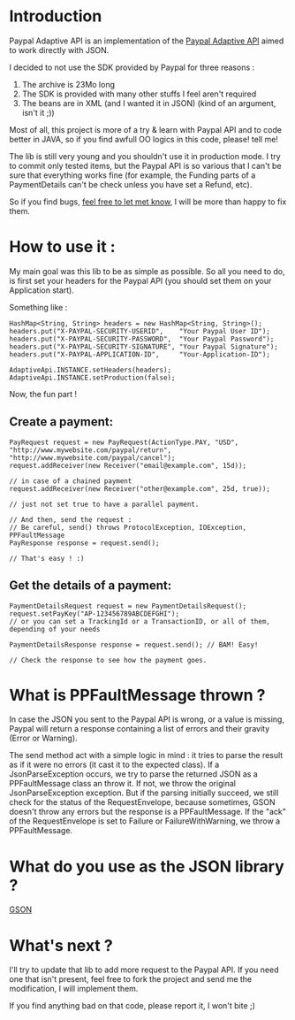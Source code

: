 # Introduction

Paypal Adaptive API is an implementation of the [Paypal Adaptive API](https://cms.paypal.com/us/cgi-bin/?cmd=_render-content&content_ID=developer/howto_api_overview) aimed to work directly with JSON.

I decided to not use the SDK provided by Paypal for three reasons :

 1. The archive is 23Mo long
 2. The SDK is provided with many other stuffs I feel aren't required
 3. The beans are in XML (and I wanted it in JSON) (kind of an argument, isn't it ;))

Most of all, this project is more of a try & learn with Paypal API and to code better in JAVA, so if you find awfull OO logics in this code, please! tell me!

The lib is still very young and you shouldn't use it in production mode. I try to commit only tested items, but the Paypal API is so various that I can't be sure that everything works fine (for example, the Funding parts of a PaymentDetails can't be check unless you have set a Refund, etc).

So if you find bugs, [feel free to let met know](https://github.com/Reflectiv/Paypal-Adaptive-API/issues), I will be more than happy to fix them.

# How to use it :

My main goal was this lib to be as simple as possible. So all you need to do, is first set your headers for the Paypal API (you should set them on your Application start).

Something like :

    HashMap<String, String> headers = new HashMap<String, String>();
    headers.put("X-PAYPAL-SECURITY-USERID",    "Your Paypal User ID");
    headers.put("X-PAYPAL-SECURITY-PASSWORD",  "Your Paypal Password");
    headers.put("X-PAYPAL-SECURITY-SIGNATURE", "Your Paypal Signature");
    headers.put("X-PAYPAL-APPLICATION-ID",     "Your-Application-ID");

    AdaptiveApi.INSTANCE.setHeaders(headers);
    AdaptiveApi.INSTANCE.setProduction(false);

Now, the fun part !

## Create a payment:

    PayRequest request = new PayRequest(ActionType.PAY, "USD", "http://www.mywebsite.com/paypal/return", "http://www.mywebsite.com/paypal/cancel");
    request.addReceiver(new Receiver("email@example.com", 15d));
		
    // in case of a chained payment
    request.addReceiver(new Receiver("other@example.com", 25d, true));
		
    // just not set true to have a parallel payment.

    // And then, send the request :
    // Be careful, send() throws ProtocolException, IOException, PPFaultMessage
    PayResponse response = request.send();

    // That's easy ! :)

## Get the details of a payment:

    PaymentDetailsRequest request = new PaymentDetailsRequest();
    request.setPayKey("AP-123456789ABCDEFGHI");
    // or you can set a TrackingId or a TransactionID, or all of them, depending of your needs

    PaymentDetailsResponse response = request.send(); // BAM! Easy!

    // Check the response to see how the payment goes.

# What is PPFaultMessage thrown ?

In case the JSON you sent to the Paypal API is wrong, or a value is missing, Paypal will return a response containing a list of errors and their gravity (Error or Warning).

The send method act with a simple logic in mind : it tries to parse the result as if it were no errors (it cast it to the expected class).
If a JsonParseException occurs, we try to parse the returned JSON as a PPFaultMessage class an throw it. If not, we throw the original JsonParseException exception.
But if the parsing initially succeed, we still check for the status of the RequestEnvelope, because sometimes, GSON doesn't throw any errors but the response is a PPFaultMessage. If the "ack" of the RequestEnvelope is set to Failure or FailureWithWarning, we throw a PPFaultMessage.

# What do you use as the JSON library ?

[GSON](http://code.google.com/p/google-gson/)

# What's next ?

I'll try to update that lib to add more request to the Paypal API. If you need one that isn't present, feel free to fork the project and send me the modification, I will implement them.

If you find anything bad on that code, please report it, I won't bite ;)
